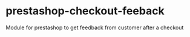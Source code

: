 prestashop-checkout-feeback
===========================

Module for prestashop to get feedback from customer after a checkout
